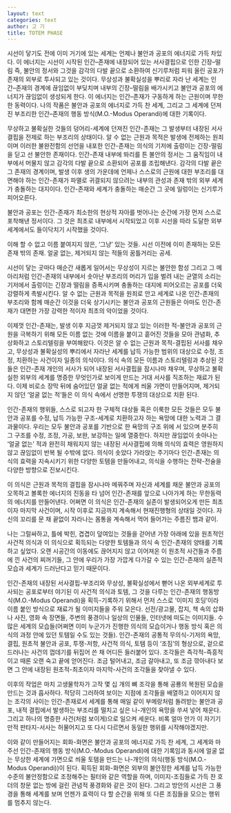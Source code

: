 ```yaml
---
layout: text
categories: text
author: 고 기
title: TOTEM PHASE
---
```


시선이 닿기도 전에 이미 거기에 있는 세계는 언제나 불안과 공포의 에너지로 가득 차있다. 이 에너지는 시선이 시작된 인간–존재에 내장되어 있는 서사결핍으로 인한 긴장–떨림 즉, 불안의 정서와 그것을 감각의 다발 끝으로 소환하여 신기루처럼 피워 올린 공포가 존재의 외부로 투사되고 있는 것이다. 무상성과 불확실성을 뿌리로 자라 난 세계는 인간–존재의 경계에 끊임없이 부딪치며 내부의 긴장–떨림을 배가시키고 불안과 공포의 에너지가 끊임없이 생성되게 한다. 이 에너지는 인간–존재가 구동하게 하는 근원이며 무한한 동력이다. 나의 작품은 불안과 공포의 에너지로 가득 찬 세계, 그리고 그 세계에 던져진 부조리한 인간–존재의 행동 방식(M.O.-Modus Operandi)에 대한 기록이다.

무상하고 불확실한 것들의 덩어리-세계에 던져진 인간-존재는 그 발생부터 내장된 서사결핍을 전제로 하는 부조리의 상태이다. 알 수 없는 근원과 목적은 발생에 전제하는 원죄이며 이러한 불완전함의 선언을 내포한 인간-존재는 의식의 기저에 출렁이는 긴장-떨림을 딛고 선 불안한 존재이다. 인간-존재 내부에 똬리를 튼 불안의 정서는 그 움직임이 내부에서 머물지 않고 감각의 다발 끝으로 소환되어 공포를 조립해낸다. 감각의 다발 끝은 그 존재의 경계이며, 발생 이후 생의 가운데에 언제나 스스로의 근원에 대한 부조리를 대면해야 하는 인간-존재가 파멸로 귀결되지 않으려는 내부의 관성과 존재 밖의 외부 세계가 충돌하는 대지이다. 인간-존재와 세계가 충돌하는 매순간 그 곳에 일렁이는 신기루가 피어오른다.

불안과 공포는 인간-존재가 최소한의 현상적 자아를 벗어나는 순간에 가장 먼저 스스로 포착해낸 정서이다. 그 것은 최초로 내부에서 시작되었고 이후 시선을 따라 도달한 외부 세계에서도 들이닥치기 시작했을 것이다.

이해 할 수 없고 이름 붙여지지 않은, ‘그냥’ 있는 것들. 시선 이전에 이미 존재하는 모든 존재 밖의 존재. 얼굴 없는, 제거되지 않는 적들의 꿈틀거리는 공세.

시선이 닿는 곳마다 매순간 새롭게 일어서는 무상성이 지르는 불안한 함성 그리고 그 메아리처럼 인간-존재의 내부에서 솟아난 부조리의 머리가 입을 벌려 내는 균열의 소리는 기저에서 출렁이는 긴장과 떨림을 증폭시키며 충돌하는 대지에 피어오르는 공포를 더욱 강렬하게 촉발시킨다. 알 수 없는 근원과 목적을 원죄로 안고 세계로 나온 인간-존재의 부조리와 함께 매순간 이것을 더욱 상기시키는 불안과 공포의 근원들은 아마도 인간-존재가 대면한 가장 강력한 적이자 최초의 악이었을 것이다.

이제껏 인간-존재는, 발생 이후 지금껏 제거되지 않고 있는 이러한 적-불안과 공포의 근원을 극복하기 위해 모든 이름 없는 것에 이름을 붙이고 흩어진 것들을 모아 관념화, 추상화하고 스토리텔링을 부여해왔다. 이것은 알 수 없는 근원과 목적-결핍된 서사를 채우고, 무상성과 불확실성의 뿌리에서 자라난 세계를 납득 가능한 범위의 대상으로 수정, 조정, 치환하는 사건이자 일종의 의식이다. 의식 속의 모든 이름과 스토리텔링과 추상된 것들은 인간-존재 개인의 서사가 되어 내장된 서사결핍을 잠시나마 채우며, 무상하고 불확실한 외부의 세계를 명증한 무엇인가로 보이게 만드는 거대 서사를 직조하는 재료가 된다. 이제 비로소 장막 뒤에 숨어있던 얼굴 없는 적에게 씌울 가면이 만들어지며, 제거되지 않던 ‘얼굴 없는 적’들은 이 의식 속에서 선명한 투쟁의 대상으로 치환 된다.

인간-존재의 행위들, 스스로 되고자 한 구체적 대상들 혹은 이룩한 모든 것들은 모두 불안과 공포를 수정, 납득 가능한 구조-세계로 치환하고자 하는 욕망에 대한 노력과 그 결과물이다. 우리는 모두 불안과 공포를 기반으로 한 욕망의 구조 위에 서 있으며 분주히 그 구조를 수정, 조정, 가공, 보완, 보강하는 일에 열중한다. 하지만 끊임없이 솟아나는 ‘얼굴 없는’ 적과 완전히 채워지지 않는 내장된 서사결핍에 의해 의식의 효력은 영원하지 않고 끊임없이 반복 될 수밖에 없다. 의식이 솟았다 가라앉는 주기마다 인간-존재는 의식의 효력을 지속시키기 위한 다양한 토템을 만들어내고, 의식을 수행하는 전략-전술을 다양한 방향으로 진보시킨다.

이 의식은 근원과 목적의 결핍을 잠시나마 메꿔주며 자신과 세계를 채운 불안과 공포의 오목하고 볼록한 에너지의 진동을 타 넘어 인간-존재를 앞으로 나아가게 하는 무한동력의 에너지를 만들어낸다. 어쩌면 이 의식은 인간-존재의 실존이 발생되어오게 만든 최초이자 마지막 사건이며, 시작 이후로 지금까지 계속해서 현재진행형의 상태일 것이다. 자신의 꼬리를 문 채 끝없이 자라나는 몸통을 계속해서 먹어 들어가는 주름진 뱀과 같이.

나는 그럴싸하고, 틀에 박힌, 겹겹이 덮여있는 것들을 걷어낸 가장 아래에 있을 원초적인 사건적 의식과 이 의식으로 획득되는 다양한 토템들과 의식 속 인간-존재의 양태를 기록하고 싶었다. 오랜 시공간의 이동에도 끊어지지 않고 이어져온 이 원초적 사건들과 주름에 낀 사건의 찌꺼기들, 그 안에 우리가 가장 가깝게 다가갈 수 있는 인간-존재의 실존적 모습과 세계가 드러난다고 믿기 때문이다.

인간-존재의 내장된 서사결핍-부조리와 무상성, 불확실성에서 뻗어 나온 외부세계로 투사되는 공포로부터 야기된 이 사건적 의식과 토템, 그 것을 다루는 인간-존재의 행동방식(M.O.-Modus Operandi)을 획득-기록하기 위해서 먼저 스스로 ‘이미지 호딩’이라 이름 붙인 방식으로 재료가 될 이미지들을 주워 모은다. 선전/광고물, 잡지, 책 속의 삽화나 사진, 영화 속 장면들, 주변의 풍경이나 일상의 인물들, 인터넷에 떠도는 이미지들. 수 많은 세계의 모습들(어쩌면 이미 누군가가 진행한 의식의 모습이거나 행동 방식 혹은 의식의 과정 안에 있던 토템일 수도 있는 것들). 인간-존재의 공통적 무의식-기저의 욕망, 결핍, 원초적 불안과 공포, 투쟁-저항, 사건적 의식, 토템 등이 ‘조짐’의 형상으로, 겉으로 드러나는 사건의 껍데기를 뒤집어 쓴 채 어디든 들러붙어 있다. 조각들은 즉각적-즉흥적이고 때론 오랜 숙고 끝에 얻어진다. 조금 털어내고, 조금 갈아내고, 또 조금 깎아내다 보면 그 안에 내장된 원초적-최초이자 마지막-사건의 조각들을 찾아낼 수 있다.

이후의 작업은 마치 고생물학자가 고작 몇 십 개의 뼈 조각을 통해 공룡의 복원된 모습을 만드는 것과 흡사하다. 적당히 그러하여 보이는 지점에 조각들을 배열하고 이어지지 않는 조각의 사이는 인간-존재로서 세계를 통해 매일 같이 부메랑처럼 돌려받는 불안과 공포, 내적 결핍에서 발생하는 부조리를 떨치고 싶은 나-개인의 욕망을 쑤셔 넣어 채운다. 그리고 하나의 명증한 사건(처럼 보이게)으로 일으켜 세운다. 비록 얼마 안가 이 자기기만적 판타지-서사는 허물어지고 또 다시 다르면서 동일한 행위를 시작해야겠지만.

이와 같이 만들어지는 회화-화면은 불안과 공포의 에너지로 가득 찬 세계, 그 세계와 마주선 인간-존재의 행동 방식(M.O.-Modus Operandi)에 대한 기록임과 동시에 얼굴 없는 무상한 세계에 가면으로 씌울 토템을 만드는 나-개인의 의식(행동 방식(M.O.-Modus Operandi))이 된다. 획득된 회화-화면은 외부의 불안정한 세계를 납득 가능한 수준의 불안정함으로 조정해주는 필터와 같은 역할을 하며, 이미지-조짐들로 가득 찬 호더의 창문 없는 방에 걸린 관념적 풍경화와 같은 것이 된다. 그리고 방안의 시선은 그 풍경을 통해 세계를 보며 언젠가 효력이 다 할 순간을 위해 또 다른 조짐들을 모으는 행위를 멈추지 않는다.
